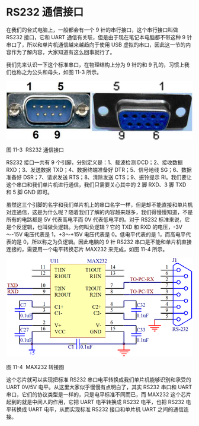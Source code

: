# RS232 通信接口

在我们的台式电脑上，一般都会有一个 9 针的串行接口，这个串行接口叫做 RS232 接口，它和 UART 通信有关联，但是由于现在笔记本电脑都不带这种 9 针串口了，所以和单片机通信越来越趋向于使用 USB 虚拟的串口，因此这一节的内容作为了解内容，大家知道有这么回事就行了。

我们先来认识一下这个标准串口，在物理结构上分为 9 针的和 9 孔的，习惯上我们也称之为公头和母头，如图 11-3 所示。

![图 11-3  RS232 通信接口](img/ae0f0ec2a30482e19f4748c4c8afb7c8.jpg)

图 11-3  RS232 通信接口

RS232 接口一共有 9 个引脚，分别定义是：1、载波检测 DCD；2、接收数据 RXD；3、发送数据 TXD；4、数据终端准备好 DTR；5、信号地线 SG；6、数据准备好 DSR；7、请求发送 RTS；8、清除发送 CTS；9、振铃提示 RI。我们要让这个串口和我们单片机进行通信，我们只需要关心其中的 2 脚 RXD、3 脚 TXD 和 5 脚 GND 即可。

虽然这三个引脚的名字和我们单片机上的串口名字一样，但是却不能直接和单片机对连通信，这是为什么呢？随着我们了解的内容越来越多，我们得慢慢知道，不是所有的电路都是 5V 代表高电平而 0V 代表低电平的。对于 RS232 标准来说，它是个反逻辑，也叫做负逻辑。为何叫负逻辑？它的 TXD 和 RXD 的电压，-3V～-15V 电压代表是 1，+3～+15V 电压代表是 0。低电平代表的是 1，而高电平代表的是 0，所以称之为负逻辑。因此电脑的 9 针 RS232 串口是不能和单片机直接连接的，需要用一个电平转换芯片 MAX232 来完成，如图 11-4 所示。

![图 11-4  MAX232 转接图](img/54a9ec2c3b9cd4924ea738899b2ce6c3.jpg)

图 11-4  MAX232 转接图

这个芯片就可以实现把标准 RS232 串口电平转换成我们单片机能够识别和承受的 UART 0V/5V 电平。从这里大家似乎慢慢有点明白了，其实 RS232 串口和 UART 串口，它们的协议类型是一样的，只是电平标准不同而已，而 MAX232 这个芯片起到的就是中间人的作用，它把 UART 电平转换成 RS232 电平，也把 RS232 电平转换成 UART 电平，从而实现标准 RS232 接口和单片机 UART 之间的通信连接。